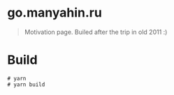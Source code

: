 # go.manyahin.ru

> Motivation page. Builed after the trip in old 2011 :)

# Build

    # yarn
    # yarn build